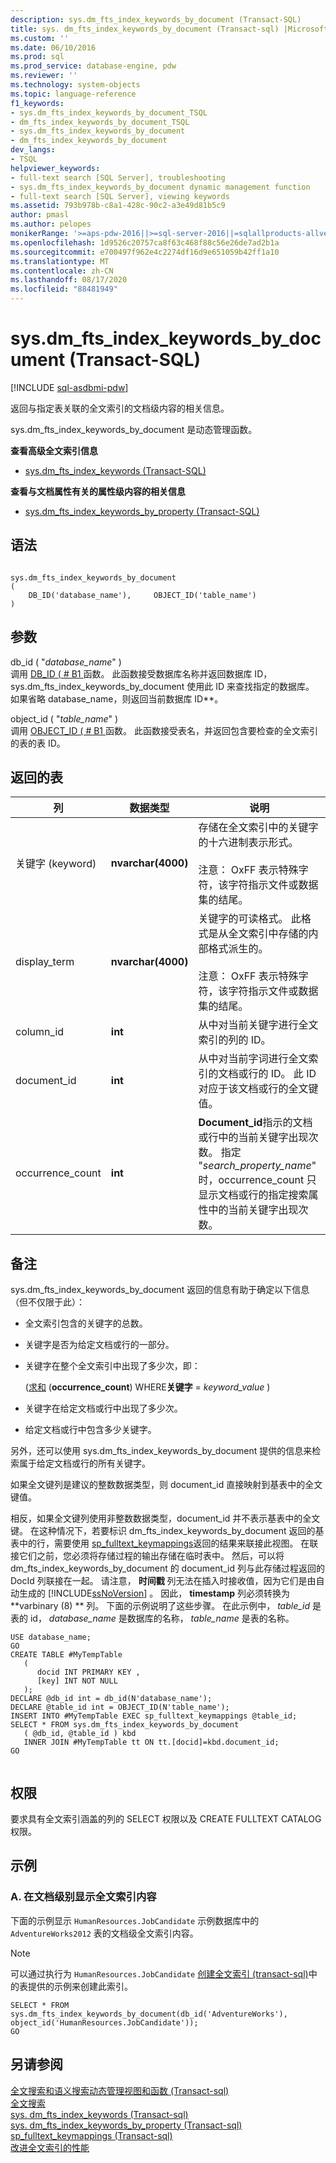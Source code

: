 ```yaml
---
description: sys.dm_fts_index_keywords_by_document (Transact-SQL)
title: sys. dm_fts_index_keywords_by_document (Transact-sql) |Microsoft Docs
ms.custom: ''
ms.date: 06/10/2016
ms.prod: sql
ms.prod_service: database-engine, pdw
ms.reviewer: ''
ms.technology: system-objects
ms.topic: language-reference
f1_keywords:
- sys.dm_fts_index_keywords_by_document_TSQL
- dm_fts_index_keywords_by_document_TSQL
- sys.dm_fts_index_keywords_by_document
- dm_fts_index_keywords_by_document
dev_langs:
- TSQL
helpviewer_keywords:
- full-text search [SQL Server], troubleshooting
- sys.dm_fts_index_keywords_by_document dynamic management function
- full-text search [SQL Server], viewing keywords
ms.assetid: 793b978b-c8a1-428c-90c2-a3e49d81b5c9
author: pmasl
ms.author: pelopes
monikerRange: '>=aps-pdw-2016||>=sql-server-2016||=sqlallproducts-allversions||>=sql-server-linux-2017||=azuresqldb-mi-current'
ms.openlocfilehash: 1d9526c20757ca8f63c468f88c56e26de7ad2b1a
ms.sourcegitcommit: e700497f962e4c2274df16d9e651059b42ff1a10
ms.translationtype: MT
ms.contentlocale: zh-CN
ms.lasthandoff: 08/17/2020
ms.locfileid: "88481949"
---
```

# <a name="sysdm_fts_index_keywords_by_document-transact-sql"></a>sys.dm_fts_index_keywords_by_document (Transact-SQL)
[!INCLUDE [sql-asdbmi-pdw](../../includes/applies-to-version/sql-asdbmi-pdw.md)]

  返回与指定表关联的全文索引的文档级内容的相关信息。  
  
 sys.dm_fts_index_keywords_by_document 是动态管理函数。  
  
 **查看高级全文索引信息**  
  
-   [sys.dm_fts_index_keywords (Transact-SQL)](../../relational-databases/system-dynamic-management-views/sys-dm-fts-index-keywords-transact-sql.md)  
  
 **查看与文档属性有关的属性级内容的相关信息**  
  
-   [sys.dm_fts_index_keywords_by_property (Transact-SQL)](../../relational-databases/system-dynamic-management-views/sys-dm-fts-index-keywords-by-property-transact-sql.md)  
  
## <a name="syntax"></a>语法  
  
```  
  
sys.dm_fts_index_keywords_by_document  
(   
    DB_ID('database_name'),     OBJECT_ID('table_name')   
)  
```  
  
## <a name="arguments"></a>参数  
 db_id ( "*database_name*" )   
 调用 [DB_ID ( # B1 ](../../t-sql/functions/db-id-transact-sql.md) 函数。 此函数接受数据库名称并返回数据库 ID，sys.dm_fts_index_keywords_by_document 使用此 ID 来查找指定的数据库。 如果省略 database_name，则返回当前数据库 ID**。  
  
 object_id ( "*table_name*" )   
 调用 [OBJECT_ID ( # B1 ](../../t-sql/functions/object-id-transact-sql.md) 函数。 此函数接受表名，并返回包含要检查的全文索引的表的表 ID。  
  
## <a name="table-returned"></a>返回的表  
  
|列|数据类型|说明|  
|------------|---------------|-----------------|  
|关键字 (keyword)|**nvarchar(4000)**|存储在全文索引中的关键字的十六进制表示形式。<br /><br /> 注意： OxFF 表示特殊字符，该字符指示文件或数据集的结尾。|  
|display_term|**nvarchar(4000)**|关键字的可读格式。 此格式是从全文索引中存储的内部格式派生的。<br /><br /> 注意： OxFF 表示特殊字符，该字符指示文件或数据集的结尾。|  
|column_id|**int**|从中对当前关键字进行全文索引的列的 ID。|  
|document_id|**int**|从中对当前字词进行全文索引的文档或行的 ID。 此 ID 对应于该文档或行的全文键值。|  
|occurrence_count|**int**|**Document_id**指示的文档或行中的当前关键字出现次数。 指定 "*search_property_name*" 时，occurrence_count 只显示文档或行的指定搜索属性中的当前关键字出现次数。|  
  
## <a name="remarks"></a>备注  
 sys.dm_fts_index_keywords_by_document 返回的信息有助于确定以下信息（但不仅限于此）：  
  
-   全文索引包含的关键字的总数。  
  
-   关键字是否为给定文档或行的一部分。  
  
-   关键字在整个全文索引中出现了多少次，即：  
  
      ([求和](../../t-sql/functions/sum-transact-sql.md) (**occurrence_count**) WHERE**关键字** = *keyword_value* )   
  
-   关键字在给定文档或行中出现了多少次。  
  
-   给定文档或行中包含多少关键字。  
  
 另外，还可以使用 sys.dm_fts_index_keywords_by_document 提供的信息来检索属于给定文档或行的所有关键字。  
  
 如果全文键列是建议的整数数据类型，则 document_id 直接映射到基表中的全文键值。  
  
 相反，如果全文键列使用非整数数据类型，document_id 并不表示基表中的全文键。 在这种情况下，若要标识 dm_fts_index_keywords_by_document 返回的基表中的行，需要使用 [sp_fulltext_keymappings](../../relational-databases/system-stored-procedures/sp-fulltext-keymappings-transact-sql.md)返回的结果来联接此视图。 在联接它们之前，您必须将存储过程的输出存储在临时表中。 然后，可以将 dm_fts_index_keywords_by_document 的 document_id 列与此存储过程返回的 DocId 列联接在一起。 请注意， **时间戳** 列无法在插入时接收值，因为它们是由自动生成的 [!INCLUDE[ssNoVersion](../../includes/ssnoversion-md.md)] 。 因此， **timestamp** 列必须转换为 **varbinary (8) ** 列。 下面的示例说明了这些步骤。 在此示例中， *table_id* 是表的 id， *database_name* 是数据库的名称， *table_name* 是表的名称。  
  
```  
USE database_name;  
GO  
CREATE TABLE #MyTempTable   
   (  
      docid INT PRIMARY KEY ,  
      [key] INT NOT NULL  
   );  
DECLARE @db_id int = db_id(N'database_name');  
DECLARE @table_id int = OBJECT_ID(N'table_name');  
INSERT INTO #MyTempTable EXEC sp_fulltext_keymappings @table_id;  
SELECT * FROM sys.dm_fts_index_keywords_by_document   
   ( @db_id, @table_id ) kbd  
   INNER JOIN #MyTempTable tt ON tt.[docid]=kbd.document_id;  
GO  
  
```  
  
## <a name="permissions"></a>权限  
 要求具有全文索引涵盖的列的 SELECT 权限以及 CREATE FULLTEXT CATALOG 权限。  
  
## <a name="examples"></a>示例  
  
### <a name="a-displaying-full-text-index-content-at-the-document-level"></a>A. 在文档级别显示全文索引内容  
 下面的示例显示 `HumanResources.JobCandidate` 示例数据库中的 `AdventureWorks2012` 表的文档级全文索引内容。  
  
> [!NOTE]  
>  可以通过执行为 `HumanResources.JobCandidate` [创建全文索引 &#40;transact-sql&#41;](../../t-sql/statements/create-fulltext-index-transact-sql.md)中的表提供的示例来创建此索引。  
  
```  
SELECT * FROM sys.dm_fts_index_keywords_by_document(db_id('AdventureWorks'),   
object_id('HumanResources.JobCandidate'));  
GO  
```  
  
## <a name="see-also"></a>另请参阅  
 [全文搜索和语义搜索动态管理视图和函数 &#40;Transact-sql&#41;](../../relational-databases/system-dynamic-management-views/full-text-and-semantic-search-dynamic-management-views-functions.md)   
 [全文搜索](../../relational-databases/search/full-text-search.md)   
 [sys. dm_fts_index_keywords &#40;Transact-sql&#41;](../../relational-databases/system-dynamic-management-views/sys-dm-fts-index-keywords-transact-sql.md)   
 [sys. dm_fts_index_keywords_by_property &#40;Transact-sql&#41;](../../relational-databases/system-dynamic-management-views/sys-dm-fts-index-keywords-by-property-transact-sql.md)   
 [sp_fulltext_keymappings &#40;Transact-sql&#41;](../../relational-databases/system-stored-procedures/sp-fulltext-keymappings-transact-sql.md)   
 [改进全文索引的性能](../../relational-databases/search/improve-the-performance-of-full-text-indexes.md)  
  
  

